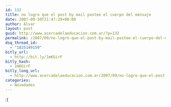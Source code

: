 ```yaml
---
id: 132
title: no logro que el post by mail postee el cuerpo del mensaje
date: 2007-09-30T21:47:29+00:00
author: Alvar
layout: post
guid: http://www.acercadelaeducacion.com.ar/?p=132
permalink: /2007/09/no-logro-que-el-post-by-mail-postee-el-cuerpo-del-mensaje/
dsq_thread_id:
  - "1825149159"
bitly_url:
  - http://bit.ly/1mKGirF
bitly_hash:
  - 1mKGirF
bitly_long_url:
  - http://www.acercadelaeducacion.com.ar/2007/09/no-logro-que-el-post-by-mail-postee-el-cuerpo-del-mensaje/
categories:
  - Novedades
---
```

:(